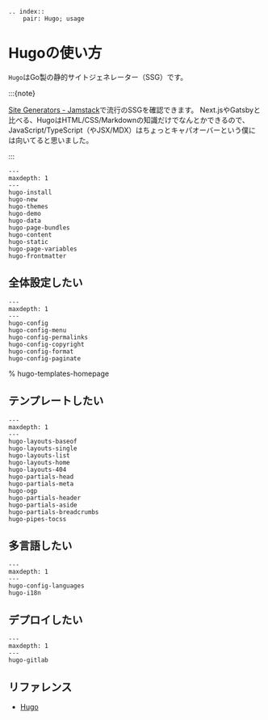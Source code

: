 ```{eval-rst}
.. index::
    pair: Hugo; usage
```

# Hugoの使い方

``Hugo``はGo製の静的サイトジェネレーター（SSG）です。

:::{note}

[Site Generators - Jamstack](https://jamstack.org/generators/)で流行のSSGを確認できます。
Next.jsやGatsbyと比べる、HugoはHTML/CSS/Markdownの知識だけでなんとかできるので、
JavaScript/TypeScript（やJSX/MDX）はちょっとキャパオーバーという僕には向いてると思いました。

:::

```{toctree}
---
maxdepth: 1
---
hugo-install
hugo-new
hugo-themes
hugo-demo
hugo-data
hugo-page-bundles
hugo-content
hugo-static
hugo-page-variables
hugo-frontmatter
```

## 全体設定したい

```{toctree}
---
maxdepth: 1
---
hugo-config
hugo-config-menu
hugo-config-permalinks
hugo-config-copyright
hugo-config-format
hugo-config-paginate
```

% hugo-templates-homepage
## テンプレートしたい

```{toctree}
---
maxdepth: 1
---
hugo-layouts-baseof
hugo-layouts-single
hugo-layouts-list
hugo-layouts-home
hugo-layouts-404
hugo-partials-head
hugo-partials-meta
hugo-ogp
hugo-partials-header
hugo-partials-aside
hugo-partials-breadcrumbs
hugo-pipes-tocss
```

## 多言語したい

```{toctree}
---
maxdepth: 1
---
hugo-config-languages
hugo-i18n
```

## デプロイしたい

```{toctree}
---
maxdepth: 1
---
hugo-gitlab
```

## リファレンス

- [Hugo](https://gohugo.io/)
